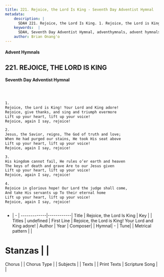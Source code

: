```yaml
---
title: 221. Rejoice, the Lord Is King - Seventh Day Adventist Hymnal
metadata:
    description: |
      SDAH 221. Rejoice, the Lord Is King. 1. Rejoice, the Lord is King! Your Lord and King adore! Rejoice, give thanks, and sing and triumph evermore Lift up your heart, lift up your voice! Rejoice, again I say, rejoice!
    keywords:  |
      SDAH, Seventh Day Adventist Hymnal, adventhymnals, advent hymnals, Rejoice, the Lord Is King, Rejoice, the Lord is King! Your Lord and King adore! 
    author: Brian Onang'o
---
```


#### Advent Hymnals
## 221. REJOICE, THE LORD IS KING
#### Seventh Day Adventist Hymnal

```txt



1.
Rejoice, the Lord is King! Your Lord and King adore!
Rejoice, give thanks, and sing and triumph evermore
Lift up your heart, lift up your voice!
Rejoice, again I say, rejoice!

2.
Jesus, the Savior, reigns, The God of truth and love;
When He had purged our stains, He took His seat above
Lift up your heart, lift up your voice!
Rejoice, again I say, rejoice!

3.
His kingdom cannot fail, He rules o’er earth and heaven
The keys of death and grave Are to our Jesus given
Lift up your heart, lift up your voice!
Rejoice, again I say, rejoice!

4.
Rejoice in glorious hope! Our Lord the judge shall come,
And take His servants up To their eternal home
Lift up your heart, lift up your voice!
Rejoice, again I say, rejoice!



```

- |   -  |
-------------|------------|
Title | Rejoice, the Lord Is King |
Key |  |
Titles | undefined |
First Line | Rejoice, the Lord is King! Your Lord and King adore! |
Author | 
Year | 
Composer|  |
Hymnal|  - |
Tune|  |
Metrical pattern | |
# Stanzas |  |
Chorus |  |
Chorus Type |  |
Subjects |  |
Texts |  |
Print Texts | 
Scripture Song |  |
  
